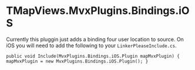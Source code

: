 # TMapViews.MvxPlugins.Bindings.iOS

Currently this pluggin just adds a binding four user location to source.
On iOS you will need to add the following to your `LinkerPleaseInclude.cs`.

`public void Include(MvxPlugins.Bindings.iOS.Plugin mapMvxPlugin)
{
    mapMvxPlugin = new MvxPlugins.Bindings.iOS.Plugin();
}`
